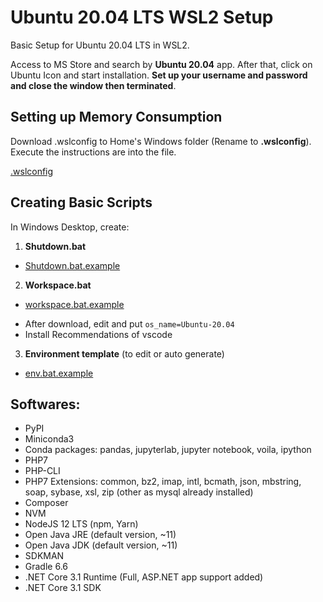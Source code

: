 # Ubuntu 20.04 LTS WSL2 Setup
Basic Setup for Ubuntu 20.04 LTS in WSL2.

Access to MS Store and search by **Ubuntu 20.04** app. After that, click on Ubuntu Icon and start installation. **Set up your username and password and close the window then terminated**.

## Setting up Memory Consumption

Download .wslconfig to Home's Windows folder (Rename to **.wslconfig**). Execute the instructions are into the file.

[.wslconfig](https://gist.githubusercontent.com/kikokoder/3a1f7a2447c1bc09f1059dca9fd86d80/raw/6840301502a76fafeacebee8c2fd1040f6d07140/.wslconfig)

## Creating Basic Scripts

In Windows Desktop, create:

1. **Shutdown.bat**

* [Shutdown.bat.example](https://gist.githubusercontent.com/kikokoder/e4b719ac28d1d231f631fdd31a44e49d/raw/88dc8358e8ffa1c66dd8a951a56966cbcb204b2b/Shutdown.bat.example)

2. **Workspace.bat**

* [workspace.bat.example](https://raw.githubusercontent.com/cristiancmello/ubuntu20.04-wsl2-setup/master/workspace.bat.example)

- After download, edit and put `os_name=Ubuntu-20.04`
- Install Recommendations of vscode

3. **Environment template** (to edit or auto generate)

* [env.bat.example](https://raw.githubusercontent.com/cristiancmello/ubuntu20.04-wsl2-setup/master/env.bat.example)

## Softwares:

- PyPI
- Miniconda3
- Conda packages: pandas, jupyterlab, jupyter notebook, voila, ipython
- PHP7
- PHP-CLI
- PHP7 Extensions: common, bz2, imap, intl, bcmath, json, mbstring, soap, sybase, xsl, zip (other as mysql already installed)
- Composer
- NVM
- NodeJS 12 LTS (npm, Yarn)
- Open Java JRE (default version, ~11)
- Open Java JDK (default version, ~11)
- SDKMAN
- Gradle 6.6
- .NET Core 3.1 Runtime (Full, ASP.NET app support added)
- .NET Core 3.1 SDK
